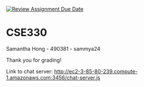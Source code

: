 [![Review Assignment Due Date](https://classroom.github.com/assets/deadline-readme-button-24ddc0f5d75046c5622901739e7c5dd533143b0c8e959d652212380cedb1ea36.svg)](https://classroom.github.com/a/2JGdXRGA)
# CSE330

Samantha Hong - 490381 - sammya24

Thank you for grading!

Link to chat server:
http://ec2-3-85-80-239.compute-1.amazonaws.com:3456/chat-server.js